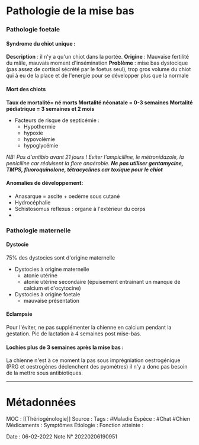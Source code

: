 # Pathologie de la mise bas
### Pathologie foetale
#### **Syndrome du chiot unique** :
**Description** : il n'y a qu'un chiot dans la portée. 
**Origine** : Mauvaise fertilité du mâle, mauvais moment d'insémination 
**Problème** : mise bas dystocique (pas assez de cortisol sécrété par le foetus seul), trop gros volume du chiot qui à eu de la place et de l'energie pour se développer plus que la normale
#### Mort des chiots
**Taux de mortalité= né morts 
Mortalité néonatale = 0-3 semaines 
Mortalité pédiatrique = 3 semaines et 2 mois**

-   Facteurs de risque de septicémie :
    -   Hypothermie
    -   hypoxie
    -   hypovolémie
    -   hypoglycémie

_NB: Pas d'antibio avant 21 jours ! Eviter l'ampicilline, le métronidazole, la peniciline car réduisent la flore anaérobie. **Ne pas utiliser gentamycine, TMPS, fluoroquinolone, tétracyclines car toxique pour le chiot**_

#### Anomalies de développement:
-   Anasarque = ascite + oedème sous cutané
-   Hydrocéphalie
-   Schistosomus reflexus : organe à l'extérieur du corps
-   
### Pathologie maternelle
#### Dystocie

75% des dystocies sont d'origine maternelle

-   Dystocies à origine maternelle
    -   atonie utérine
    -   atonie utérine secondaire (épuisement entrainant un manque de calcium et d'ocytocine)
-   Dystocies à origine foetale
    -   mauvaise présentation

#### Eclampsie 
Pour l'éviter, ne pas supplémenter la chienne en calcium pendant la gestation. Pic de lactation à 4 semaines post mise-bas.

#### Lochies plus de 3 semaines après la mise bas : 
La chienne n'est à ce moment la pas sous imprégniation oestrogénique (PRG et oestrogènes déclenchent des pyomètres) il n'y a donc pas besoin de la mettre sous antibiotiques.

***

# Métadonnées
MOC : [[Thériogénologie]]
Source :
Tags : #Maladie 
	Espèce : #Chat  #Chien 
	Médicaments :
	Symptômes
	Etiologie :
	Fonction atteinte :
	
Date : 06-02-2022
Note N° 20220206190951